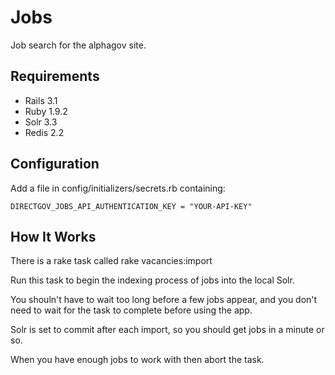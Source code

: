 Jobs
==

Job search for the alphagov site.

Requirements
--

* Rails 3.1
* Ruby 1.9.2
* Solr 3.3
* Redis 2.2

Configuration
--

Add a file in config/initializers/secrets.rb containing:

    DIRECTGOV_JOBS_API_AUTHENTICATION_KEY = "YOUR-API-KEY"

How It Works
--

There is a rake task called rake vacancies:import

Run this task to begin the indexing process of jobs into the local Solr. 

You shouln't have to wait too long before a few jobs appear, and you don't need to wait for the task to
complete before using the app.

Solr is set to commit after each import, so you should get jobs in a minute or so.

When you have enough jobs to work with then abort the task.
